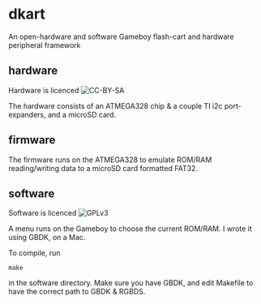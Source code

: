 # dkart

An open-hardware and software Gameboy flash-cart and hardware peripheral framework

## hardware

Hardware is licenced ![CC-BY-SA](http://i.creativecommons.org/l/by-sa/3.0/88x31.png)

The hardware consists of an ATMEGA328 chip & a couple TI i2c port-expanders, and a microSD card.

## firmware

The firmware runs on the ATMEGA328 to emulate ROM/RAM reading/writing data to a microSD card formatted FAT32.

## software

Software is licenced ![GPLv3](http://www.gnu.org/graphics/gplv3-88x31.png)

A menu runs on the Gameboy to choose the current ROM/RAM. I wrote it using GBDK, on a Mac.

To compile, run

    make

in the software directory. Make sure you have GBDK, and edit Makefile to have the correct path to GBDK & RGBDS.